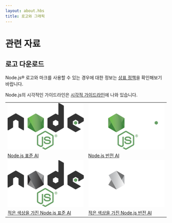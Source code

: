 ```yaml
---
layout: about.hbs
title: 로고와 그래픽
---
```


<!--
# Resources

## Logo Downloads

Please review the [trademark policy](/en/about/trademark/) for information about permissible use of Node.js® logos and marks.

Guidelines for the visual display of the Node.js mark are described in
the [Visual Guidelines](/static/documents/foundation-visual-guidelines.pdf).
-->

# 관련 자료

## 로고 다운로드

Node.js® 로고와 마크를 사용할 수 있는 경우에 대한 정보는 [상표 정책](/ko/about/trademark/)을
확인해보기 바랍니다.

Node.js의 시각적인 가이드라인은
[시각적 가이드라인](/static/documents/foundation-visual-guidelines.pdf)에 나와 있습니다.

<!--
<table class="logos">
  <tr>
    <td class="bg-white"><a href="/static/images/logos/nodejs-new-pantone-black.ai"><img src="/static/images/logos/nodejs-new-pantone-black.png" alt="Node.js on light background"></a></td>
    <td class="bg-node-gray"><a href="/static/images/logos/nodejs-new-pantone-white.ai"><img src="/static/images/logos/nodejs-new-pantone-white.png" alt="Node.js on dark background"></a></td>
  </tr>
  <tr>
    <td><a href="/static/images/logos/nodejs-new-pantone-black.ai">Node.js standard AI</a></td>
    <td><a href="/static/images/logos/nodejs-new-pantone-white.ai">Node.js reversed AI</a></td>
  </tr>
  <tr>
    <td class="bg-white"><a href="/static/images/logos/nodejs-new-black.ai"><img src="/static/images/logos/nodejs-new-black.png" alt="Node.js on light background"></a></td>
    <td class="bg-node-gray"><a href="/static/images/logos/nodejs-new-white.ai"><img src="/static/images/logos/nodejs-new-white.png" alt="Node.js on dark background"></a></td>
  </tr>
  <tr>
    <td><a href="/static/images/logos/nodejs-new-black.ai">Node.js standard with less color AI</a></td>
    <td><a href="/static/images/logos/nodejs-new-white.ai">Node.js reversed with less color AI</a></td>
  </tr>
</table>
-->

<table class="logos">
  <tr>
    <td class="bg-white"><a href="/static/images/logos/nodejs-new-pantone-black.ai"><img src="/static/images/logos/nodejs-new-pantone-black.png" alt="밝은 배경의 Node.js"></a></td>
    <td class="bg-node-gray"><a href="/static/images/logos/nodejs-new-pantone-white.ai"><img src="/static/images/logos/nodejs-new-pantone-white.png" alt="어두운 배경의 Node.js"></a></td>
  </tr>
  <tr>
    <td><a href="/static/images/logos/nodejs-new-pantone-black.ai">Node.js 표준 AI</a></td>
    <td><a href="/static/images/logos/nodejs-new-pantone-white.ai">Node.js 반전 AI</a></td>
  </tr>
  <tr>
    <td class="bg-white"><a href="/static/images/logos/nodejs-new-black.ai"><img src="/static/images/logos/nodejs-new-black.png" alt="밝은 배경의 Node.js"></a></td>
    <td class="bg-node-gray"><a href="/static/images/logos/nodejs-new-white.ai"><img src="/static/images/logos/nodejs-new-white.png" alt="어두운 배경의 Node.js"></a></td>
  </tr>
  <tr>
    <td><a href="/static/images/logos/nodejs-new-black.ai">적은 색상을 가진 Node.js 표준 AI</a></td>
    <td><a href="/static/images/logos/nodejs-new-white.ai">적은 색상을 가진 Node.js 반전 AI</a></td>
  </tr>
</table>
